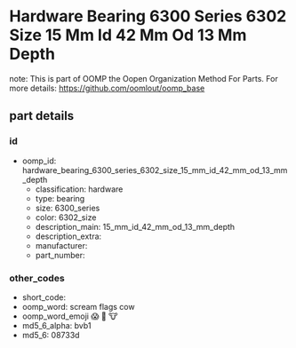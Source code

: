 # Hardware Bearing 6300 Series 6302 Size 15 Mm Id 42 Mm Od 13 Mm Depth  

note: This is part of OOMP the Oopen Organization Method For Parts. For more details: https://github.com/oomlout/oomp_base

##  part details





### id
* oomp_id: hardware_bearing_6300_series_6302_size_15_mm_id_42_mm_od_13_mm_depth
  * classification: hardware
  * type: bearing
  * size: 6300_series
  * color: 6302_size
  * description_main: 15_mm_id_42_mm_od_13_mm_depth
  * description_extra: 
  * manufacturer: 
  * part_number: 

### other_codes
* short_code: 
* oomp_word: scream flags cow
* oomp_word_emoji :scream: :flags: :cow:
* md5_6_alpha: bvb1
* md5_6: 08733d